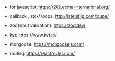 -  for javascript:  https://262.ecma-international.org/

-  callback , stck/ loops: http://latentflip.com/loupe/

-  zod(input validation): https://zod.dev/ 

-  jwt: https://www.jwt.io/

-  mongoose: https://mongoosejs.com/

-  routing: https://reactrouter.com/
 
